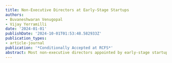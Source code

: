 ```yaml
---
title: Non-Executive Directors at Early-Stage Startups
authors:
- Buvaneshwaran Venugopal
- Vijay Yerramilli
date: '2024-01-01'
publishDate: '2024-10-01T01:53:48.582933Z'
publication_types:
- article-journal
publication: '*Conditionally Accepted at RCFS*'
abstract: Most non-executive directors appointed by early-stage startups are not investors in the startup, and only a small fraction are venture capital (VC) directors. Non-investor and angel directors are more likely to be appointed when they possess experiences that founders lack; and leverage their professional connections to attract new investors, directors, top executives, and potential acquirers for startups. Among early-stage startups that appoint non-executive directors, those with investor-directors experience better later-stage funding outcomes and a higher likelihood of exit, but also file fewer patents and are more likely to exit via acquisitions rather than IPOs compared to similar startups with non-investor-directors.
---
```

